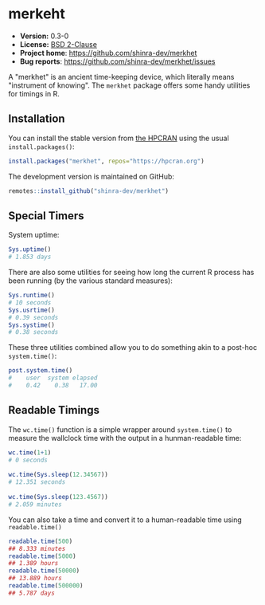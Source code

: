 # merkeht 

* **Version:** 0.3-0
* **License:** [BSD 2-Clause](http://opensource.org/licenses/BSD-2-Clause)
* **Project home**: https://github.com/shinra-dev/merkhet
* **Bug reports**: https://github.com/shinra-dev/merkhet/issues

A "merkhet" is an ancient time-keeping device, which literally means "instrument of knowing".  The `merkhet` package offers some handy utilities for timings in R.



## Installation

You can install the stable version from [the HPCRAN](https://hpcran.org) using the usual `install.packages()`:

```r
install.packages("merkhet", repos="https://hpcran.org")
```

The development version is maintained on GitHub:

```r
remotes::install_github("shinra-dev/merkhet")
```



## Special Timers

System uptime:

```r
Sys.uptime()
# 1.853 days 
```

There are also some utilities for seeing how long the current R process has been running (by the various standard measures):

```r
Sys.runtime()
# 10 seconds 
Sys.usrtime()
# 0.39 seconds 
Sys.systime()
# 0.38 seconds 
```

These three utilities combined allow you to do something akin to a post-hoc `system.time()`:

```r
post.system.time()
#    user  system elapsed 
#    0.42    0.38   17.00
```



## Readable Timings

The `wc.time()` function is a simple wrapper around `system.time()` to measure the wallclock time with the output in a hunman-readable time:

```r
wc.time(1+1)
# 0 seconds
 
wc.time(Sys.sleep(12.34567))
# 12.351 seconds
 
wc.time(Sys.sleep(123.4567))
# 2.059 minutes
```

You can also take a time and convert it to a human-readable time using `readable.time()`

```r
readable.time(500)
## 8.333 minutes 
readable.time(5000)
## 1.389 hours 
readable.time(50000)
## 13.889 hours 
readable.time(500000)
## 5.787 days 
```
